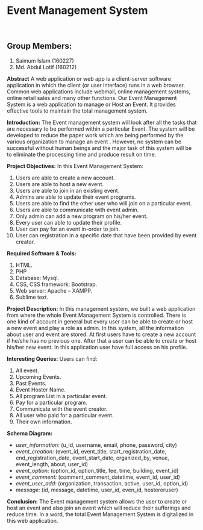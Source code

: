 <h1>Event Management System</h1>

<br><h2>Group Members:</h2>
	<ol>
	<li>Saimum Islam (160227)</li>
	<li>Md. Abdul Lotif (160212)</li>
	</ol>

<b>Abstract</b> 
A web application or web app is a client-server software application in which the client (or user interface) runs in a web browser. Common web applications include webmail, online management systems, online retail sales and many other functions.
Our Event Management System is a web application to manage or Host an Event. It provides effective tools to maintain the total management system.


<b>Introduction:</b>
The Event management system will look after all the tasks that are necessary to be performed within a particular Event. The system will be developed to reduce the paper work which are being performed by the various organization to manage an event . However, no system can be successful without human beings and the major task of this system will be to eliminate the processing time and produce result on time.



<b>Project Objectives:</b>
In this Event Management System:<ol>
    <li>Users are able to create a new account.</li>
    <li>Users are able to host a new event. </li>
    <li>Users are able to join in an existing event. </li>
    <li>Admins are able to update their event programs.</li>
    <li>Users are able to find the other user who will join on a particular event.</li>
    <li>Users are able to communicate with event admin. </li>
    <li>Only admin can add a new program on his/her event.</li>
    <li>Every user can able to update their profile.</li>
    <li>User can pay for an event in-order to join.</li>
    <li>User can registration in a specific date that have been provided by event creator.</li>
</ol>


<b>Required Software & Tools:</b>
    <ol>
	<li>HTML.</li>
    	<li>PHP</li>
    	<li>Database: Mysql.</li>
    	<li>CSS, CSS framework: Bootstrap.</li>
    	<li>Web server: Apache – XAMPP.</li>
    	<li>Sublime text.</li>
    </ol>



<b>Project Description:</b>
In this management system, we built a web application from where the whole
Event Management System is controlled. There is one kind of account in general but every user can be able to create or host a new event and play a role as admin. In this system, all the information about user and event are stored.
At first users have to create a new account if he/she has no previous one.
After that a user can be able to create or host his/her new event. In this application user have full access on his profile. 


<b>Interesting Queries:</b>
Users can find:<ol>
    <li>All event.</li>
    <li>Upcoming Events.</li>
    <li>Past Events.</li>
    <li>Event Hoster Name.</li>
    <li>All program List in a particular event.</li>
    <li>Pay for a particular program.</li>
    <li>Communicate with the event creator.</li>
    <li>All user who paid for a particular event.</li>
    <li>Their own information.</li> 
</ol>



<b>Schema Diagram:</b><ul>
    <li><i>user_information:</i> (u_id, username, email, phone, password, city)</li>
    <li><i>event_creation:</i> (event_id, event_title, start_registration_date, end_registration_date, event_start_date, organized_by, venue, event_length, about, user_id)</li>
    <li><i>event_option:</i> (option_id, option_title, fee, time, building, event_id)</li>
    <li><i>event_comment:</i> (comment_comment_datetime, event_id, user_id)</li>
    <li><i>event_user_add:</i> (organization, transaction, active, user_id, option_id)</li>
    <li><i>message:</i> (id,  message, datetime, user_id, even_id, hosteroruser)</li>
	</ul>
<b>Conclusion:</b>
The Event management system allows the user to create or host an event and also join an event which will reduce their sufferings and reduce time. In a word, the total Event Management System is digitalized in this web application.
